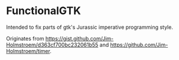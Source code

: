 FunctionalGTK
=============
Intended to fix parts of gtk's Jurassic imperative programming style.

Originates from https://gist.github.com/Jim-Holmstroem/d363cf700bc232061b55 and https://github.com/Jim-Holmstroem/timer.
